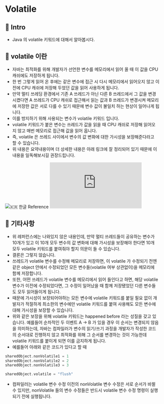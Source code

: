 # Volatile

## 📌 Intro

- Java 의 volatile 키워드에 대해서 알아봅시다.

## 📌 volatile 이란

- 자바는 최적화를 위해 개발자가 선언한 변수를 메모리에서 읽어 올 때 이 값을 CPU 캐쉬에도 저장하게 됩니다.
- 한 번 그렇게 읽어 온 후에는 같은 변수에 접근 시 다시 메모리에서 읽어오지 않고 이전에 CPU 캐쉬에 저장해 두었던 값을 읽어 사용하게 됩니다.
- 만약 멀티 쓰레딩 환경에서 기존 A 쓰레드가 아닌 다른 B 쓰레드에서 그 값을 변경 시켰다면 A 쓰레드가 CPU 캐쉬로 접근해서 읽는 값과 B 쓰레드가 변경시켜 메모리에 저장한 값은 서로 다를 수 있기 때문에 변수 값이 불일치 하는 현상이 일어나게 됩니다.
- 이를 방지하기 위해 사용되는 변수가 volatile 키워드 입니다.
- volatile 키워드가 붙은 변수는 쓰레드가 값을 읽을 때 CPU 캐쉬로 저장해 읽어오지 않고 매번 메모리로 접근해 값을 읽어 옵니다.
- 즉, volatile 은 쓰레드 사이에서 변수의 값 변화에 대한 가시성을 보장해준다라고 할 수 있습니다.
- 위 내용은 요약내용이며 더 상세한 내용은 아래 링크에 잘 정리되어 있기 때문에 이 내용을 일독해보시길 권장드립니다.

![🇰🇷 한글 Reference](https://nesoy.github.io/articles/2018-06/Java-volatile)
![🇺🇸 영문 Reference](http://tutorials.jenkov.com/java-concurrency/volatile.html#when-is-volatile-enough)


## 📌 기타사항

- 위 레퍼런스에는 나와있지 않은 내용인데, 만약 멀티 쓰레드들이 공유하는 변수가 10개가 있고 이 10개 모두 변수의 값 변화에 대해 가시성을 보장해야 한다면 10개 모두 volatile 키워드를 붙여줘야 할지 의문이 들 수 있습니다.
- 결론은 그렇지 않습니다.
- 쓰레드가 volatile 변수를 수정해 메모리로 저장하면, 이 volatile 가 수정되기 전엔 같은 object 안에서 수정되었던 모든 변수들(volatile 여부 상관없이)을 메모리에 함께 저장합니다.
- 또한, 어떤 쓰레드가 volatile 변수를 메모리에서 읽어 들인다고 하면, 해당 volatile 변수가 이전에 수정되었다면, 그 수정이 일어났을 때 함께 저장됐었던 다른 변수들도 모두 읽어들이게 됩니다.
- 때문에 가시성이 보장되어야하는 모든 변수에 volatile 키워드를 붙일 필요 없이 개발자가 적절하게 최소한의 변수에만 volatile 키워드를 붙여 사용해도 모든 변수에 대해 가시성을 보장할 수 있습니다.
- 위와 같은 보장을 위해 volatile 키워드는 happened before 라는 성질을 갖고 있습니다. 예를들어 순차적인 두 이벤트 A -> B 가 있을 경우 이 순서는 변경되지 않음을 의미하는데, 자바는 컴파일러가 변수의 읽기/쓰기 과정을 개발자가 작성한 코드의 순서대로 진행하지 않고 최적화를 위해 그 순서를 변경하는 것이 가능한데 volatile 키워드를 붙이게 되면 이를 금지하게 됩니다. 
- 예를들어 아래와 같은 코드가 있다고 할 때

``` kotlin
sharedObject.nonVolatile1 = 1
sharedObject.nonVolatile2 = 2
sharedObject.nonVolatile3 = 3

sharedObject.volatile = "flush"
```

- 컴파일러는 volatile 변수 수정 이전의 nonVolatile 변수 수정은 서로 순서가 바뀔 수 있지만, nonVolatile 들의 변수 수정들은 반드시 volatile 변수 수정 명령이 실행되기 전에 실행됩니다.
